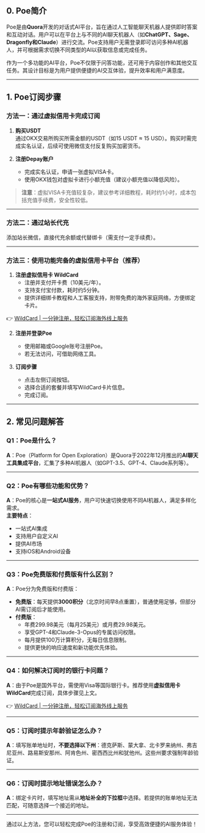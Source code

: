## 0. Poe简介

Poe是由**Quora**开发的对话式AI平台，旨在通过人工智能聊天机器人提供即时答案和互动对话。用户可以在平台上与不同的AI聊天机器人（如**ChatGPT、Sage、Dragonfly和Claude**）进行交流。Poe支持用户无需登录即可访问多种AI机器人，并可根据需求切换不同类型的AI以获取信息或完成任务。

作为一个多功能的AI平台，Poe不仅限于问答功能，还可用于内容创作和其他交互任务。其设计目标是为用户提供便捷的AI交互体验，提升效率和用户满意度。

---

## 1. Poe订阅步骤

### 方法一：通过虚拟信用卡完成订阅

1. **购买USDT**  
   通过OKX交易所购买所需金额的USDT（如15 USDT ≈ 15 USD）。购买时需完成实名认证，后续可使用微信支付反复购买加密货币。

2. **注册Depay账户**  
   - 完成实名认证，申请一张虚拟VISA卡。  
   - 使用OKX钱包对虚拟卡进行小额充值（建议小额充值以降低风险）。  

> **注意**：虚拟VISA卡充值较复杂，建议参考详细教程，耗时约1小时，成本包括充值手续费，安全性较低。

---

### 方法二：通过站长代充

添加站长微信，直接代充余额或代替绑卡（需支付一定手续费）。

---

### 方法三：使用功能完备的虚拟信用卡平台（推荐）

1. **注册虚拟信用卡 WildCard**  
   - 注册并支付开卡费（10美元/年）。  
   - 支持支付宝付款，耗时约5分钟。  
   - 提供详细绑卡教程和人工客服支持，附带免费的海外家庭网络，方便绑定卡片。

👉 [WildCard | 一分钟注册，轻松订阅海外线上服务](https://bit.ly/bewildcard)

2. **注册并登录Poe**  
   - 使用邮箱或Google账号注册Poe。  
   - 若无法访问，可借助网络工具。

3. **订阅步骤**  
   - 点击左侧订阅按钮。  
   - 选择合适的套餐并填写WildCard卡片信息。  
   - 完成订阅。

---

## 2. 常见问题解答

### Q1：Poe是什么？  
**A**：Poe（Platform for Open Exploration）是Quora于2022年12月推出的**AI聊天工具集成平台**，汇集了多种AI机器人（如GPT-3.5、GPT-4、Claude系列等）。

---

### Q2：Poe有哪些功能和优势？  
**A**：Poe的核心是**一站式AI服务**，用户可快速切换使用不同AI机器人，满足多样化需求。  
**主要特点**：  
- 一站式AI集成  
- 支持用户自定义AI  
- 提供AI市场  
- 支持iOS和Android设备

---

### Q3：Poe免费版和付费版有什么区别？  
**A**：Poe分为免费版和付费版：  
- **免费版**：每天提供**3000积分**（北京时间早8点重置），普通使用足够，但部分AI需订阅后才能使用。  
- **付费版**：  
  - 年费299.98美元（每月25美元）或月费29.98美元。  
  - 享受GPT-4和Claude-3-Opus的专属访问权限。  
  - 每月提供100万计算积分，无每日信息限制。  
  - 提供更快的响应速度和新功能优先体验。

---

### Q4：如何解决订阅时的银行卡问题？  
**A**：由于Poe是国外平台，需使用Visa等国际银行卡。推荐使用**虚拟信用卡 WildCard**完成订阅，具体步骤见上文。

👉 [WildCard | 一分钟注册，轻松订阅海外线上服务](https://bit.ly/bewildcard)

---

### Q5：订阅时提示年龄验证怎么办？  
**A**：填写账单地址时，**不要选择以下州**：德克萨斯、蒙大拿、北卡罗来纳州、弗吉尼亚州、路易斯安那州、阿肯色州、密西西比州和犹他州。这些州要求强制年龄验证。

---

### Q6：订阅时提示地址错误怎么办？  
**A**：绑定卡片时，填写地址需从**地址补全的下拉框**中选择。若提供的账单地址无法匹配，可随意选择一个接近的地址。

---

通过以上方法，您可以轻松完成Poe的注册和订阅，享受高效便捷的AI服务体验！